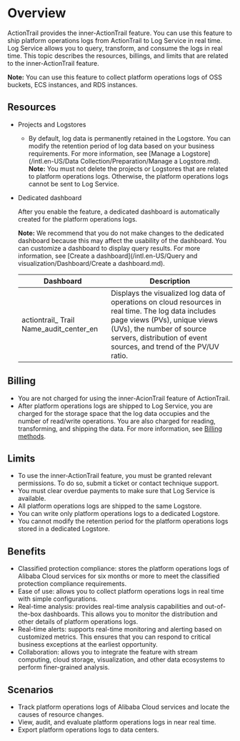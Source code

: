 # Overview

ActionTrail provides the inner-ActionTrail feature. You can use this feature to ship platform operations logs from ActionTrail to Log Service in real time. Log Service allows you to query, transform, and consume the logs in real time. This topic describes the resources, billings, and limits that are related to the inner-ActionTrail feature.

**Note:** You can use this feature to collect platform operations logs of OSS buckets, ECS instances, and RDS instances.

## Resources

-   Projects and Logstores

    -   By default, log data is permanently retained in the Logstore. You can modify the retention period of log data based on your business requirements. For more information, see [Manage a Logstore](/intl.en-US/Data Collection/Preparation/Manage a Logstore.md).
    **Note:** You must not delete the projects or Logstores that are related to platform operations logs. Otherwise, the platform operations logs cannot be sent to Log Service.

-   Dedicated dashboard

    After you enable the feature, a dedicated dashboard is automatically created for the platform operations logs.

    **Note:** We recommend that you do not make changes to the dedicated dashboard because this may affect the usability of the dashboard. You can customize a dashboard to display query results. For more information, see [Create a dashboard](/intl.en-US/Query and visualization/Dashboard/Create a dashboard.md).

    |Dashboard|Description|
    |---------|-----------|
    |actiontrail\_ Trail Name\_audit\_center\_en|Displays the visualized log data of operations on cloud resources in real time. The log data includes page views \(PVs\), unique views \(UVs\), the number of source servers, distribution of event sources, and trend of the PV/UV ratio.|


## Billing

-   You are not charged for using the inner-AcionTrail feature of ActionTrail.
-   After platform operations logs are shipped to Log Service, you are charged for the storage space that the log data occupies and the number of read/write operations. You are also charged for reading, transforming, and shipping the data. For more information, see [Billing methods](https://www.alibabacloud.com/product/log-service/pricing?spm=a3c0i.139163.9288850920.1.7690637avzyiqo).

## Limits

-   To use the inner-ActionTrail feature, you must be granted relevant permissions. To do so, submit a ticket or contact technique support.
-   You must clear overdue payments to make sure that Log Service is available.
-   All platform operations logs are shipped to the same Logstore.
-   You can write only platform operations logs to a dedicated Logstore.
-   You cannot modify the retention period for the platform operations logs stored in a dedicated Logstore.

## Benefits

-   Classified protection compliance: stores the platform operations logs of Alibaba Cloud services for six months or more to meet the classified protection compliance requirements.
-   Ease of use: allows you to collect platform operations logs in real time with simple configurations.
-   Real-time analysis: provides real-time analysis capabilities and out-of-the-box dashboards. This allows you to monitor the distribution and other details of platform operations logs.
-   Real-time alerts: supports real-time monitoring and alerting based on customized metrics. This ensures that you can respond to critical business exceptions at the earliest opportunity.
-   Collaboration: allows you to integrate the feature with stream computing, cloud storage, visualization, and other data ecosystems to perform finer-grained analysis.

## Scenarios

-   Track platform operations logs of Alibaba Cloud services and locate the causes of resource changes.
-   View, audit, and evaluate platform operations logs in near real time.
-   Export platform operations logs to data centers.

